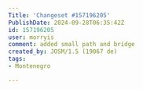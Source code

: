 ```yaml
---
Title: 'Changeset #157196205'
PublishDate: 2024-09-28T06:35:42Z
id: 157196205
user: morryis
comment: added small path and bridge
created_by: JOSM/1.5 (19067 de)
tags:
- Montenegro

---
```

